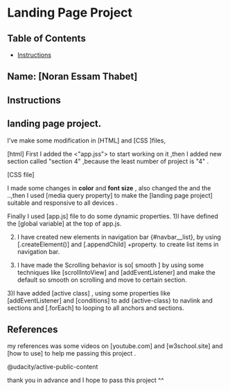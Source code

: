 # Landing Page Project


## Table of Contents

* [Instructions](#instructions)



## Name: [Noran Essam Thabet]

## Instructions



## landing page project.
I've make some modification in [HTML] and [CSS ]files,


[html]
First I added the <"app.jss"> to start working on it ,then I added new section called "section 4" ,because the least number of project is "4" .

[CSS file] 
 
 
I made some changes in **color** and **font size** , also changed the <hover color> and the <cursor shape>..,then I used [media query property] to make the [landing page project] suitable and responsive to all devices .




Finally I used [app.js] file to do some dynamic properties.
1)I have defined the [global variable] at the top of app.js.


2) I have created new elements in navigation bar  {#navbar__list}, by using [.createElement()] and [.appendChild] +property. to create list items in navigation bar.


2) I have made the Scrolling behavior is so[ smooth ] by using some techniques like 
[scrollIntoView] and [addEventListener] and make the default so smooth on scrolling and move to certain section.


3)I have added [active class] , using some properties like [addEventListener] and [conditions] to add {active-class} to navlink and sections and [.forEach] to looping to all anchors and sections.



## References

my references was some videos on 
[youtube.com] and [w3school.site] and [how to use] to help me passing this project .






@udacity/active-public-content


thank you in advance and I hope to pass this project ^^